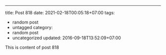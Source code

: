 ---
title: Post 818
date: 2021-02-18T00:05:18+07:00
tags:
  - random post
  - untagged
category:
  - random post
  - uncategorized
updated: 2016-09-18T13:52:09+07:00

This is content of post 818